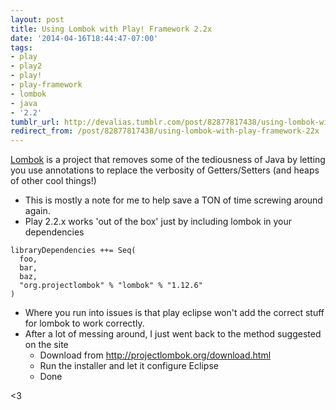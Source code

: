 ```yaml
---
layout: post
title: Using Lombok with Play! Framework 2.2x
date: '2014-04-16T18:44:47-07:00'
tags:
- play
- play2
- play!
- play-framework
- lombok
- java
- '2.2'
tumblr_url: http://devalias.tumblr.com/post/82877817438/using-lombok-with-play-framework-22x
redirect_from: /post/82877817438/using-lombok-with-play-framework-22x
---
```

[Lombok](https://projectlombok.org/) is a project that removes some of the tediousness of Java by letting you use annotations to replace the verbosity of Getters/Setters (and heaps of other cool things!)

* This is mostly a note for me to help save a TON of time screwing around again.
* Play 2.2.x works 'out of the box' just by including lombok in your dependencies

```
libraryDependencies ++= Seq(
  foo,
  bar,
  baz,
  "org.projectlombok" % "lombok" % "1.12.6"
)
```

* Where you run into issues is that play eclipse won't add the correct stuff for lombok to work correctly.
* After a lot of messing around, I just went back to the method suggested on the site
  * Download from http://projectlombok.org/download.html
  * Run the installer and let it configure Eclipse
  * Done

<3

